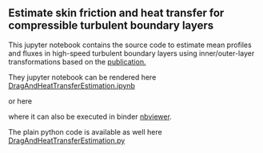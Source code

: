 ## Estimate skin friction and heat transfer for compressible turbulent boundary layers

This jupyter notebook contains the source code to estimate mean profiles and fluxes in high-speed turbulent
boundary layers using inner/outer-layer transformations based on the [publication.](https://arxiv.org/pdf/2307.02199.pdf)




They jupyter notebook can be rendered here [DragAndHeatTransferEstimation.ipynb](https://github.com/Fluid-Dynamics-Of-Energy-Systems-Team/DragAndHeatTransferEstimation/blob/master/DragAndHeatTransferEstimation.ipynb) 

or here

where it can also be executed in binder [nbviewer](https://nbviewer.org/github/Fluid-Dynamics-Of-Energy-Systems-Team/DragAndHeatTransferEstimation/blob/main/DragAndHeatTransferEstimation.ipynb). 


The plain python code is available as well here [DragAndHeatTransferEstimation.py](https://github.com/Fluid-Dynamics-Of-Energy-Systems-Team/DragAndHeatTransferEstimation/blob/master/DragAndHeatTransferEstimation.py)




<!-- [![paper](https://github.com/Fluid-Dynamics-Of-Energy-Systems-Team/RANS_Channel/blob/master/DragandHeatTransferEstimation.hmtl)](https://www.sciencedirect.com/science/article/pii/S0142727X18301978) -->

<!-- <svg width="100" height="100" xmlns="http://www.w3.org/2000/svg">
<foreignObject width="100" height="100">
    <div xmlns="http://www.w3.org/1999/xhtml">
<embed type="text/html" src="https://github.com/Fluid-Dynamics-Of-Energy-Systems-Team/RANS_Channel/blob/master/DragAndHeatTransferEstimation.html" width="500" height="200">
    </div>
</foreignObject>
</svg> -->


<!-- <embed typrgAndHeatTransferEstimation.html" width="500" height="200"> -->





